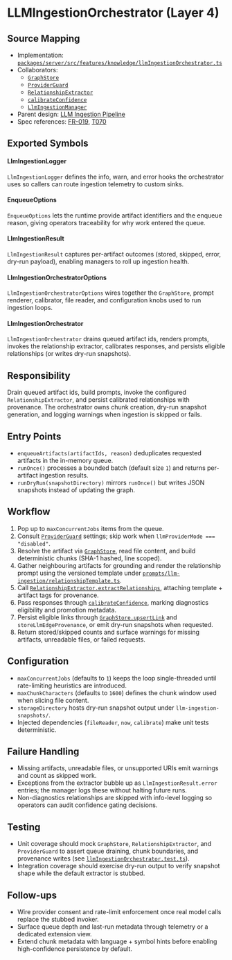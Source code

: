 # LLMIngestionOrchestrator (Layer 4)

## Source Mapping
- Implementation: [`packages/server/src/features/knowledge/llmIngestionOrchestrator.ts`](../../../packages/server/src/features/knowledge/llmIngestionOrchestrator.ts)
- Collaborators:
	- [`GraphStore`](../../../packages/shared/src/db/graphStore.ts)
	- [`ProviderGuard`](../../../packages/server/src/features/settings/providerGuard.ts)
	- [`RelationshipExtractor`](../../../packages/shared/src/inference/llm/relationshipExtractor.ts)
	- [`calibrateConfidence`](../../../packages/shared/src/inference/llm/confidenceCalibrator.ts)
	- [`LlmIngestionManager`](../../../packages/server/src/runtime/llmIngestion.ts)
- Parent design: [LLM Ingestion Pipeline](../../layer-3/llm-ingestion-pipeline.mdmd.md)
- Spec references: [FR-019](../../../specs/001-link-aware-diagnostics/spec.md#functional-requirements), [T070](../../../specs/001-link-aware-diagnostics/tasks.md)

## Exported Symbols

#### LlmIngestionLogger
`LlmIngestionLogger` defines the info, warn, and error hooks the orchestrator uses so callers can route ingestion telemetry to custom sinks.

#### EnqueueOptions
`EnqueueOptions` lets the runtime provide artifact identifiers and the enqueue reason, giving operators traceability for why work entered the queue.

#### LlmIngestionResult
`LlmIngestionResult` captures per-artifact outcomes (stored, skipped, error, dry-run payload), enabling managers to roll up ingestion health.

#### LlmIngestionOrchestratorOptions
`LlmIngestionOrchestratorOptions` wires together the `GraphStore`, prompt renderer, calibrator, file reader, and configuration knobs used to run ingestion loops.

#### LlmIngestionOrchestrator
`LlmIngestionOrchestrator` drains queued artifact ids, renders prompts, invokes the relationship extractor, calibrates responses, and persists eligible relationships (or writes dry-run snapshots).

## Responsibility
Drain queued artifact ids, build prompts, invoke the configured `RelationshipExtractor`, and persist calibrated relationships with provenance. The orchestrator owns chunk creation, dry-run snapshot generation, and logging warnings when ingestion is skipped or fails.

## Entry Points
- `enqueueArtifacts(artifactIds, reason)` deduplicates requested artifacts in the in-memory queue.
- `runOnce()` processes a bounded batch (default size `1`) and returns per-artifact ingestion results.
- `runDryRun(snapshotDirectory)` mirrors `runOnce()` but writes JSON snapshots instead of updating the graph.

## Workflow
1. Pop up to `maxConcurrentJobs` items from the queue.
2. Consult [`ProviderGuard`](../../../packages/server/src/features/settings/providerGuard.ts) settings; skip work when `llmProviderMode === "disabled"`.
3. Resolve the artifact via [`GraphStore`](../../../packages/shared/src/db/graphStore.ts), read file content, and build deterministic chunks (SHA-1 hashed, line scoped).
4. Gather neighbouring artifacts for grounding and render the relationship prompt using the versioned template under [`prompts/llm-ingestion/relationshipTemplate.ts`](../../../packages/server/src/prompts/llm-ingestion/relationshipTemplate.ts).
5. Call [`RelationshipExtractor.extractRelationships`](../../../packages/shared/src/inference/llm/relationshipExtractor.ts), attaching template + artifact tags for provenance.
6. Pass responses through [`calibrateConfidence`](../../../packages/shared/src/inference/llm/confidenceCalibrator.ts), marking diagnostics eligibility and promotion metadata.
7. Persist eligible links through [`GraphStore.upsertLink`](../../../packages/shared/src/db/graphStore.ts) and `storeLlmEdgeProvenance`, or emit dry-run snapshots when requested.
8. Return stored/skipped counts and surface warnings for missing artifacts, unreadable files, or failed requests.

## Configuration
- `maxConcurrentJobs` (defaults to `1`) keeps the loop single-threaded until rate-limiting heuristics are introduced.
- `maxChunkCharacters` (defaults to `1600`) defines the chunk window used when slicing file content.
- `storageDirectory` hosts dry-run snapshot output under `llm-ingestion-snapshots/`.
- Injected dependencies (`fileReader`, `now`, `calibrate`) make unit tests deterministic.

## Failure Handling
- Missing artifacts, unreadable files, or unsupported URIs emit warnings and count as skipped work.
- Exceptions from the extractor bubble up as `LlmIngestionResult.error` entries; the manager logs these without halting future runs.
- Non-diagnostics relationships are skipped with info-level logging so operators can audit confidence gating decisions.

## Testing
- Unit coverage should mock `GraphStore`, `RelationshipExtractor`, and `ProviderGuard` to assert queue draining, chunk boundaries, and provenance writes (see [`llmIngestionOrchestrator.test.ts`](../../../packages/server/src/features/knowledge/llmIngestionOrchestrator.test.ts)).
- Integration coverage should exercise dry-run output to verify snapshot shape while the default extractor is stubbed.

## Follow-ups
- Wire provider consent and rate-limit enforcement once real model calls replace the stubbed invoker.
- Surface queue depth and last-run metadata through telemetry or a dedicated extension view.
- Extend chunk metadata with language + symbol hints before enabling high-confidence persistence by default.
